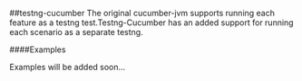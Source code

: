 ##testng-cucumber
The original cucumber-jvm supports running each feature as a testng test.Testng-Cucumber has an added support for running each scenario as a separate testng.


####Examples

Examples will be added soon...

